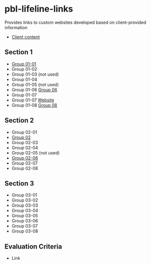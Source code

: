 # pbl-lifeline-links

Provides links to custom websites developed based on client-provided information

- [Client content](https://github.com/denisecase/pbl-lifeline)

## Section 1

- [Group 01-01](https://cweltonsmith.github.io/pbl-website/index.html)
- Group 01-02
- Group 01-03 (not used)
- Group 01-04
- Group 01-05 (not used)
- Group 01-06 [Group 06](https://jeevanreddymure.github.io/Help/)
- Group 01-07
- Group 01-07 [Website](https://kdibben.github.io/group-7-help-app/)
- Group 01-08 [Group 08](https://jyothsna5268.github.io/group8-help-app/)

## Section 2

- Group 02-01
- [Group 02](https://aawajjoshi.github.io/pbl-lifeline/)
- Group 02-03
- Group 02-04
- Group 02-05 (not used)
- [Group 02-06](https://anil-bomma.github.io/pbl-help-app/)
- Group 02-07
- Group 02-08

## Section 3

- Group 03-01
- Group 03-02
- Group 03-03
- Group 03-04
- Group 03-05
- Group 03-06
- Group 03-07
- Group 03-08

## Evaluation Criteria

- Link
